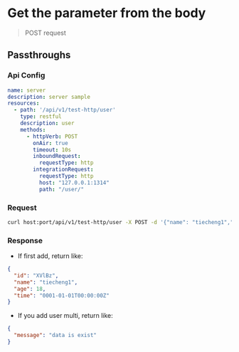 # Get the parameter from the body

> POST request

## Passthroughs

### Api Config

```yaml
name: server
description: server sample
resources:
  - path: '/api/v1/test-http/user'
    type: restful
    description: user
    methods:
      - httpVerb: POST
        onAir: true
        timeout: 10s
        inboundRequest:
          requestType: http
        integrationRequest:
          requestType: http
          host: "127.0.0.1:1314"
          path: "/user/"
```

### Request

```bash
curl host:port/api/v1/test-http/user -X POST -d '{"name": "tiecheng1","code": 4,"age": 18}' --header "Content-Type: application/json"
```

### Response

- If first add, return like:

```json
{
  "id": "XVlBz",
  "name": "tiecheng1",
  "age": 18,
  "time": "0001-01-01T00:00:00Z"
}
```

- If you add user multi, return like: 

```json
{
  "message": "data is exist"
}
```



